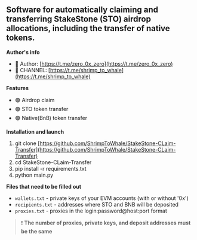 ## ​Software for automatically claiming and transferring StakeStone (STO) airdrop allocations, including the transfer of native tokens.

**Author's info**
- 💬 Author: [https://t.me/zero_0x_zero](https://t.me/zero_0x_zero)
- 🔔 CHANNEL: [https://t.me/shrimp_to_whale](https://t.me/shrimp_to_whale)

**Features**
- 🟢 Airdrop claim
- 🟢 STO token transfer
- 🟢 Native(BnB) token transfer

**Installation and launch**
1. git clone [https://github.com/ShrimpToWhale/StakeStone-CLaim-Transfer](https://github.com/ShrimpToWhale/StakeStone-CLaim-Transfer)
2. cd StakeStone-CLaim-Transfer
3. pip install -r requirements.txt
4. python main.py

**Files that need to be filled out**
- `wallets.txt` - private keys of your EVM accounts (with or without '0x')
- `recipients.txt` - addresses where STO and BNB will be deposited
- `proxies.txt` - proxies in the login:password@host:port format
> ❗ **The number of proxies, private keys, and deposit addresses must be the same**
